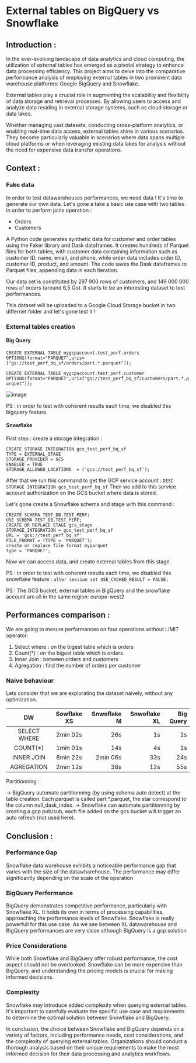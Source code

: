 # External tables on BigQuery vs Snowflake 
## Introduction :
In the ever-evolving landscape of data analytics and cloud computing, the utilization of external tables has emerged as a pivotal strategy to enhance data processing efficiency. This project aims to delve into the comparative performance analysis of employing external tables in two prominent data warehouse platforms: Google BigQuery and Snowflake.

External tables play a crucial role in augmenting the scalability and flexibility of data storage and retrieval processes. By allowing users to access and analyze data residing in external storage systems, such as cloud storage or data lakes. 

Whether managing vast datasets, conducting cross-platform analytics, or enabling real-time data access, external tables shine in various scenarios. They become particularly valuable in scenarios where data spans multiple cloud platforms or when leveraging existing data lakes for analysis without the need for expensive data transfer operations.

## Context :
### Fake data
In order to test datawarehouses performances, we need data ! It's time to generate our own data. Let's gone a take a basic use case with two tables in order to perform joins operation :
  - Orders
  - Customers

A Python code generates synthetic data for customer and order tables using the Faker library and Dask dataframes. It creates hundreds of Parquet files for both tables, with customer data containing information such as customer ID, name, email, and phone, while order data includes order ID, customer ID, product, and amount. The code saves the Dask dataframes to Parquet files, appending data in each iteration.

Our data set is constituted by 297 900 rows of customers, and 149 000 000 rows of orders (around 6,5 Go). It starts to be an interesting dataset to test performances.

This dataset will be uploaded to a Google Cloud Storage bucket in two differnet folder and let's gone test it !

### External tables creation

#### Big Query
`CREATE EXTERNAL TABLE mygcpaccount.test_perf.orders OPTIONS(format="PARQUET",uris=["gs://test_perf_bq_sf/orders/part.*.parquet"]);`

`CREATE EXTERNAL TABLE mygcpaccount.test_perf.customer OPTIONS(format="PARQUET",uris["gs://test_perf_bq_sf/customers/part.*.parquet"]);`

![image](https://github.com/ah-portfolio/External-tables-on-BigQuery-Snowflake/assets/110063004/75527feb-0c0b-41b7-a3fb-4c2b4d26acb7)

PS : in order to test with coherent results each time, we disabled this bigquery feature.

#### Snowflake
First step : create a storage integration : 
```
CREATE STORAGE INTEGRATION gcs_test_perf_bq_sf
TYPE = EXTERNAL_STAGE
STORAGE_PROVIDER = GCS
ENABLED = TRUE
STORAGE_ALLOWED_LOCATIONS  = ('gcs://test_perf_bq_sf');
```
After that we run this command to get the GCP service account : `DESC STORAGE INTEGRATION gcs_test_perf_bq_sf`
Then we add to this service account authorization on the GCS bucket where data is stored.

Let's gone create a Snowflake schema and stage with this command :
```
CREATE SCHEMA TEST_DB.TEST_PERF;
USE SCHEMA TEST_DB.TEST_PERF;
CREATE OR REPLACE STAGE gcs_stage
STORAGE_INTEGRATION = gcs_test_perf_bq_sf
URL = 'gcs://test_perf_bq_sf'
FILE_FORMAT = (TYPE = 'PARQUET');
create or replace file format myparquet 
type = 'PARQUET';
```
Now we can access data, and create external tables from this stage.

PS : in order to test with coherent results each time, we disabled this snowflake feature : `alter session set USE_CACHED_RESULT = FALSE;`

PS : The GCS bucket, external tables in BigQuery and the snowflake account are all in the same region: europe-west2

## Performances comparison :

We are going to mesure performances on four operations without LIMIT operator:

  1. Select where : on the bigest table which is orders
  2. Count(*) : on the bigest table which is orders
  3. Inner Join : between orders and customers
  4. Agregation : find the number of orders per customer
      
### Naive behaviour 

Lets consider that we are explorating the dataset naively, without any optimization. 

| DW            | Sowflake XS   | Snwoflake M   | Snwoflake XL  |Big Query      |
|:-------------:|:-------------:|--------------:|--------------:|--------------:|
| SELECT WHERE  |       2min 02s|            26s|             1s|             1s|
| COUNT(*)      |       1min 01s|            14s|             4s|             1s|
| INNER JOIN    |       8min 22s|       2min 06s|            33s|            24s|
| AGREGATION    |       2min 12s|            38s|            12s|            55s|


Partitionning : 

-> BigQuery automate partitionning (by using schema auto detect) at the table creation. Each parquet is called part.*.parquet, the star correspond to the column null_dask_index.
-> Snowflake can automate partitionning by creating a gcp pub/sub, each file added on the gcs bucket will trigger an auto refresh (not used here).

## Conclusion :

### Performance Gap
Snowflake data warehouse exhibits a noticeable performance gap that varies with the size of the datawharehouse. The performance may differ significantly depending on the scale of the operation

### BigQuery Performance
BigQuery demonstrates competitive performance, particularly with Snowflake XL. It holds its own in terms of processing capabilities, approaching the performance levels of Snowflake. Snowflake is really powerfull for this use case. As we see between XL datawarehouse and BigQuery performances are very close although BigQuery is a gcp solution

### Price Considerations
While both Snowflake and BigQuery offer robust performance, the cost aspect should not be overlooked. Snowflake can be more expensive than BigQuery, and understanding the pricing models is crucial for making informed decisions.

### Complexity 
Snowflake may introduce added complexity when querying external tables. It's important to carefully evaluate the specific use case and requirements to determine the optimal solution between Snowflake and BigQuery.

In conclusion, the choice between Snowflake and BigQuery depends on a variety of factors, including performance needs, cost considerations, and the complexity of querying external tables. Organizations should conduct a thorough analysis based on their unique requirements to make the most informed decision for their data processing and analytics workflows.
